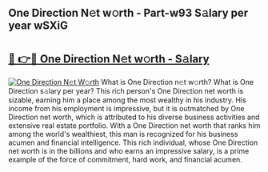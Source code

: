 ## One Direction N𝚎t w𝚘rth - Part-w93 S𝚊lary per year wSXiG

# <h2><a href="http://gc4cyo.nevu.top/?p=One+Direction">🔗 👉🔴 One Direction N𝚎t w𝚘rth - S𝚊lary</a></h2>

[![One Direction N𝚎t W𝚘rth](https://i.imgur.com/Oavwk0R.jpeg)](http://gc4cyo.nevu.top/?p=One+Direction)
What is One Direction n𝚎t w𝚘rth? What is One Direction s𝚊lary per year?
This rich person's One Direction net worth is sizable, earning him a place among the most wealthy in his industry. His income from his employment is impressive, but it is outmatched by One Direction net worth, which is attributed to his diverse business activities and extensive real estate portfolio. With a One Direction net worth that ranks him among the world's wealthiest, this man is recognized for his business acumen and financial intelligence. This rich individual, whose One Direction net worth is in the billions and who earns an impressive salary, is a prime example of the force of commitment, hard work, and financial acumen.
